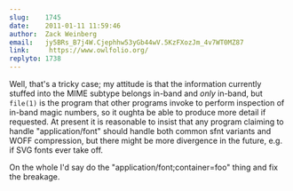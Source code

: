 ```yaml
---
slug:    1745
date:    2011-01-11 11:59:46
author:  Zack Weinberg
email:   jy5BRs_B7j4W.Cjephhw53yGb44wV.5KzFXozJm_4v7WT0MZ87
link:     https://www.owlfolio.org/
replyto: 1738
---
```


Well, that's a tricky case; my attitude is that the information
currently stuffed into the MIME subtype belongs in-band and
<i>only</i> in-band, but <code>file(1)</code> is the program that
other programs invoke to perform inspection of in-band magic numbers,
so it oughta be able to produce more detail if requested.  At present
it is reasonable to insist that any program claiming to handle
"application/font" should handle both common sfnt variants and WOFF
compression, but there might be more divergence in the future, e.g. if
SVG fonts ever take off.

On the whole I'd say do the "application/font;container=foo" thing and
fix the breakage.
